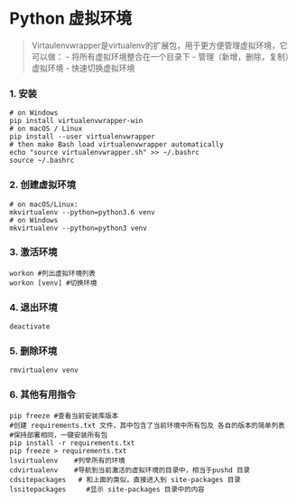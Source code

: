 # Python 虚拟环境

> Virtaulenvwrapper是virtualenv的扩展包，用于更方便管理虚拟环境，它可以做： - 将所有虚拟环境整合在一个目录下 - 管理（新增，删除，复制）虚拟环境 - 快速切换虚拟环境

### 1. 安装

```
# on Windows
pip install virtualenvwrapper-win
# on macOS / Linux
pip install --user virtualenvwrapper
# then make Bash load virtualenvwrapper automatically
echo "source virtualenvwrapper.sh" >> ~/.bashrc
source ~/.bashrc
```

### 2. 创建虚拟环境

```
# on macOS/Linux:
mkvirtualenv --python=python3.6 venv
# on Windows
mkvirtualenv --python=python3 venv
```

### 3. 激活环境

```
workon #列出虚拟环境列表
workon [venv] #切换环境
```

### 4. 退出环境

```
deactivate
```

### 5. 删除环境

```
rmvirtualenv venv
```

### 6. 其他有用指令

```
pip freeze #查看当前安装库版本
#创建 requirements.txt 文件，其中包含了当前环境中所有包及 各自的版本的简单列表
#保持部署相同，一键安装所有包
pip install -r requirements.txt
pip freeze > requirements.txt 
lsvirtualenv    #列举所有的环境
cdvirtualenv    #导航到当前激活的虚拟环境的目录中，相当于pushd 目录
cdsitepackages   # 和上面的类似，直接进入到 site-packages 目录
lssitepackages     #显示 site-packages 目录中的内容
```

